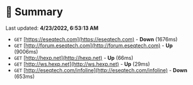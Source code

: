 # 📖 Summary
Last updated: **4/23/2022, 6:53:13 AM**

- `GET` [https://eseqtech.com](https://eseqtech.com) - **Down** (1676ms)
- `GET` [http://forum.eseqtech.com](http://forum.eseqtech.com) - **Up** (9006ms)
- `GET` [http://hexp.net](http://hexp.net) - **Up** (66ms)
- `GET` [http://ws.hexp.net](http://ws.hexp.net) - **Up** (29ms)
- `GET` [http://eseqtech.com/infoline](http://eseqtech.com/infoline) - **Down** (653ms)
